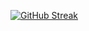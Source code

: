 [![GitHub Streak](https://streak-stats.demolab.com?user=markusressel&theme=transparent&hide_border=true&mode=weekly)](https://git.io/streak-stats)
